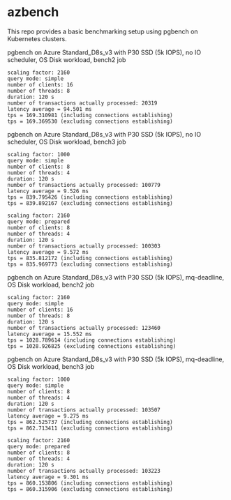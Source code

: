 # azbench

This repo provides a basic benchmarking setup using pgbench on Kubernetes clusters.

pgbench on Azure Standard_D8s_v3 with P30 SSD (5k IOPS), no IO scheduler, OS Disk workload, bench2 job
```
scaling factor: 2160
query mode: simple
number of clients: 16
number of threads: 8
duration: 120 s
number of transactions actually processed: 20319
latency average = 94.501 ms
tps = 169.310981 (including connections establishing)
tps = 169.369530 (excluding connections establishing)
```

pgbench on Azure Standard_D8s_v3 with P30 SSD (5k IOPS), no IO scheduler, OS Disk workload, bench3 job
```
scaling factor: 1000
query mode: simple
number of clients: 8
number of threads: 4
duration: 120 s
number of transactions actually processed: 100779
latency average = 9.526 ms
tps = 839.795426 (including connections establishing)
tps = 839.892167 (excluding connections establishing)

scaling factor: 2160
query mode: prepared
number of clients: 8
number of threads: 4
duration: 120 s
number of transactions actually processed: 100303
latency average = 9.572 ms
tps = 835.812172 (including connections establishing)
tps = 835.969773 (excluding connections establishing)
```

pgbench on Azure Standard_D8s_v3 with P30 SSD (5k IOPS), mq-deadline, OS Disk workload, bench2 job
```
scaling factor: 2160
query mode: simple
number of clients: 16
number of threads: 8
duration: 120 s
number of transactions actually processed: 123460
latency average = 15.552 ms
tps = 1028.789614 (including connections establishing)
tps = 1028.926825 (excluding connections establishing)
```

pgbench on Azure Standard_D8s_v3 with P30 SSD (5k IOPS), mq-deadline, OS Disk workload, bench3 job
```
scaling factor: 1000
query mode: simple
number of clients: 8
number of threads: 4
duration: 120 s
number of transactions actually processed: 103507
latency average = 9.275 ms
tps = 862.525737 (including connections establishing)
tps = 862.713411 (excluding connections establishing)

scaling factor: 2160
query mode: prepared
number of clients: 8
number of threads: 4
duration: 120 s
number of transactions actually processed: 103223
latency average = 9.301 ms
tps = 860.153806 (including connections establishing)
tps = 860.315906 (excluding connections establishing)
```